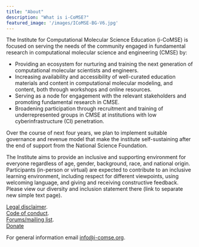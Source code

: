 ```yaml
---
title: "About"
description: "What is i-CoMSE?"
featured_image: '/images/ICoMSE-BG-V6.jpg'
---
```


The Institute for Computational Molecular Science Education (i-CoMSE) is focused on serving the needs of the community engaged in fundamental research in computational molecular science and engineering (CMSE) by:
- Providing an ecosystem for nurturing and training the next generation of computational molecular scientists and engineers.
- Increasing availability and accessibility of well-curated education materials and content in computational molecular modeling, and content, both through workshops and online resources.
- Serving as a node for engagement with the relevant stakeholders and promoting fundamental research in CMSE.
- Broadening participation through recruitment and training of underrepresented groups in CMSE at institutions with low cyberinfrastructure (CI) penetration.

Over the course of next four years, we plan to implement suitable governance and revenue model that make the institute self-sustaining after the end of support from the National Science Foundation.

The Institute aims to provide an inclusive and supporting environment for everyone regardless of age, gender, background, race, and national origin. Participants (in-person or virtual) are expected to contribute to an inclusive learning environment, including respect for different viewpoints, using welcoming language, and giving and receiving constructive feedback. Please view our diversity and inclusion statement there (link to separate new simple text page).

[Legal disclaimer](http://localhost:1313/icomse/legal).  
[Code of conduct](link).  
[Forums/mailing list](link).  
[Donate](link)  

For general information email info@i-comse.org.

